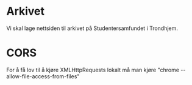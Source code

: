# Arkivet
Vi skal lage nettsiden til arkivet på Studentersamfundet i Trondhjem.

# CORS
For å få lov til å kjøre XMLHttpRequests lokalt må man kjøre "chrome --allow-file-access-from-files"
